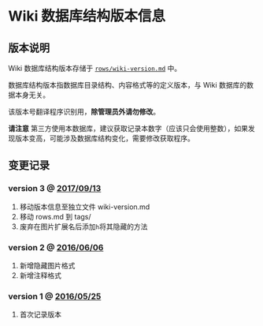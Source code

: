 ﻿# Wiki 数据库结构版本信息

## 版本说明

Wiki 数据库结构版本存储于 [`rows/wiki-version.md`](wiki-version) 中。

数据库结构版本指数据库目录结构、内容格式等的定义版本，与 Wiki 数据库的数据本身无关。

该版本号翻译程序识别用，**除管理员外请勿修改**。

**请注意** 第三方使用本数据库，建议获取记录本数字（应该只会使用整数），如果发现版本变高，可能涉及数据库结构变化，需要修改获取程序。

## 变更记录

### version 3 @ [2017/09/13](https://github.com/Mapaler/EhTagTranslator/wiki/_compare/f22d6e7138b948d5226b579579881bd67f1a36eb)
1.  移动版本信息至独立文件 wiki-version.md  
1.  移动 rows.md 到 tags/  
1.  废弃在图片扩展名后添加`h`将其隐藏的方法

### version 2 @ [2016/06/06](https://github.com/Mapaler/EhTagTranslator/wiki/_compare/533d5e20bece0c3bc84e1987994fe6ade030f2f9)
1.  新增隐藏图片格式  
1.  新增注释格式

### version 1 @ [2016/05/25](https://github.com/Mapaler/EhTagTranslator/wiki/_compare/18b79c1314f53315e96793834550af9692f346c6)
1.  首次记录版本  
